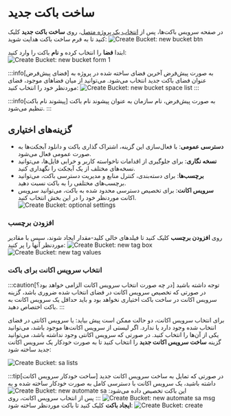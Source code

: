 # ساخت باکت جدید

در صفحه سرویس باکت‌ها، پس از [انتخاب یک پروژه متصل](../bucket-settings#select-project)، روی **ساخت باکت جدید** کلیک کنید تا به فرم ساخت باکت هدایت شوید:
![Create Bucket: new bucket btn](new-bucket-btn.png)

ابتدا **فضا** را انتخاب کرده و **نام** باکت را وارد کنید:
![Create Bucket: new bucket form 1](new-bucket-form_1.png)

:::info[فضای پیش‌فرض]
به صورت پیش‌فرض آخرین فضای ساخته شده در پروژه به عنوان فضای باکت جدید انتخاب می‌شود. می‌توانید از میان فضاهای موجود، فضای موردنظر خود را انتخاب کنید:
![Create Bucket: new bucket space list](new-bucket-space-list.png)
:::

:::info[پیشوند نام باکت]
به صورت پیش‌فرض، نام سازمان به عنوان پیشوند نام باکت تنظیم می‌شود.
:::

## گزینه‌های اختیاری

- **دسترسی عمومی**:
  با فعال‌سازی این گزینه، اشتراک گذاری باکت و دانلود آبجکت‌ها به صورت عمومی فعال می‌شود.
- **نسخه نگاری**:
  برای جلوگیری از اقدامات ناخواسته کاربر و خرابی فایل‌ها، می‌توانید نسخه‌های مختلف از یک آبجکت را نگهداری کنید.
- **برچسب‌ها**:
  برای دسته‌بندی، کنترل منابع و مدیریت دسترسی باکت، می‌توانید برچسب‌های مختلفی را به باکت نسبت دهید.
- **سرویس اکانت**:
  برای تخصیص دسترسی محدود شده به باکت، می‌توانید سرویس اکانت موردنظر خود را در این بخش انتخاب کنید.
  ![Create Bucket: optional settings](optional-settings.png)

### افزودن برچسب

روی **افزودن برچسب** کلیک کنید تا فیلدهای خالی کلید-مقدار ایجاد شوند، سپس با مقادیر موردنظر آنها را پر کنید:
![Create Bucket: new tag box](new-tag-box.png)
![Create Bucket: new tag values](new-tag-values.png)

### انتخاب سرویس اکانت برای باکت

:::caution[در چه صورت انتخاب سرویس اکانت الزامی خواهد بود؟]
توجه داشته باشید در صورتی که تخصیص سرویس اکانت در فضای انتخاب شده ضروری باشد، گزینه سرویس اکانت در ساخت باکت اختیاری نخواهد بود و باید حداقل یک سرویس اکانت به باکت اختصاص دهید.
:::

برای انتخاب سرویس اکانت، دو حالت ممکن است پیش بیاید: یا سرویس اکانتی در فضای انتخاب شده وجود دارد یا ندارد. اگر لیستی از سرویس اکانت‌ها موجود باشد، می‌توانید یکی از آن‌ها را انتخاب کنید. در صورتی که سرویس اکانتی وجود نداشته باشد، می‌توانید گزینه **ساخت سرویس اکانت جدید** را انتخاب کنید تا به صورت خودکار یک سرویس اکانت جدید ساخته شود:

![Create Bucket: sa lists](sa-lists.png)

:::tip[ساخت خودکار سرویس اکانت]
در صورتی که تمایل به ساخت سرویس اکانت جدید داشته باشید، یک سرویس اکانت با دسترسی کامل به صورت خودکار ساخته شده و به این باکت تخصیص داده می‌شود:
![Create Bucket: new automate sa](new-automate-sa.png)
![Create Bucket: new automate sa msg](new-automate-sa-msg.png)
:::
پس از انتخاب سرویس اکانت، روی **ایجاد باکت** کلیک کنید تا باکت موردنظر ساخته شود:
![Create Bucket: create](create-bucket.png)
